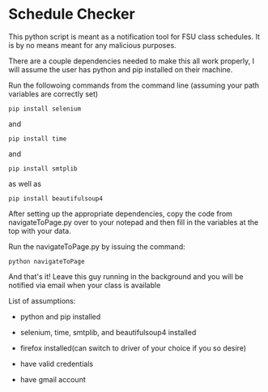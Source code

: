 # Schedule Checker
This python script is meant as a notification tool for FSU class schedules. It is by no means meant 
for any malicious purposes.

There are a couple dependencies needed to make this all work properly, I will assume the user has python and pip
installed on their machine.

Run the followoing commands from the command line (assuming your path variables are correctly set)

`pip install selenium`

and

`pip install time`

and 

`pip install smtplib`

as well as

`pip install beautifulsoup4`


After setting up the appropriate dependencies, copy the code from navigateToPage.py over to your notepad and then fill in the 
variables at the top with your data.


Run the navigateToPage.py by issuing the command:

`python navigateToPage`

And that's it! Leave this guy running in the background and you will be notified via email when your class is available

List of assumptions:

* python and pip installed

* selenium, time, smtplib, and beautifulsoup4 installed

* firefox installed(can switch to driver of your choice if you so desire)

* have valid credentials

* have gmail account
